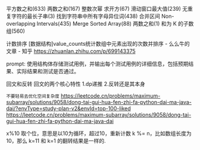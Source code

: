 平方数之和(633) 两数之和(167)
整数次幂 求开方(67)
滑动窗口最大值(239) 无重复字符的最长子串(3)  找到字符串中所有字母异位词(438)
合并区间 Non-overlapping Intervals(435)
Merge Sorted Array(88)
两数之和(1) 和为 K 的子数组(560)

计数排序 [数据结构]value_counts统计数组中元素出现的次数并排序 - 么么牛的文章 - 知乎
https://zhuanlan.zhihu.com/p/699143375

prompt: 使用结构体存储测试用例，并输出每个测试用例的详细信息，包括预期结果、实际结果和测试是否通过。

回文和反转
回文的两个核心特性
1.dp递推
2.反转还是其本身

`不要轻易去优化空间复杂度`
https://leetcode.cn/problems/maximum-subarray/solutions/9058/dong-tai-gui-hua-fen-zhi-fa-python-dai-ma-java-dai/?envType=study-plan-v2&envId=top-100-liked
https://leetcode.cn/problems/maximum-subarray/solutions/9058/dong-tai-gui-hua-fen-zhi-fa-python-dai-ma-java-dai


x%10 取个位，意思是以10为循环，超过10，重新计数
k %= n，比如数组长度为10，那么 k=11 和 k=1 的翻转结果是一样的.
